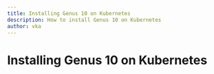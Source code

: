 ```yaml
---
title: Installing Genus 10 on Kubernetes
description: How to install Genus 10 on Kubernetes
author: vka
---
```


# Installing Genus 10 on Kubernetes
